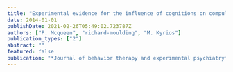 ```yaml
---
title: "Experimental evidence for the influence of cognitions on compulsive buying"
date: 2014-01-01
publishDate: 2021-02-26T05:49:02.723787Z
authors: ["P. Mcqueen", "richard-moulding", "M. Kyrios"]
publication_types: ["2"]
abstract: ""
featured: false
publication: "*Journal of behavior therapy and experimental psychiatry*"
---
```


